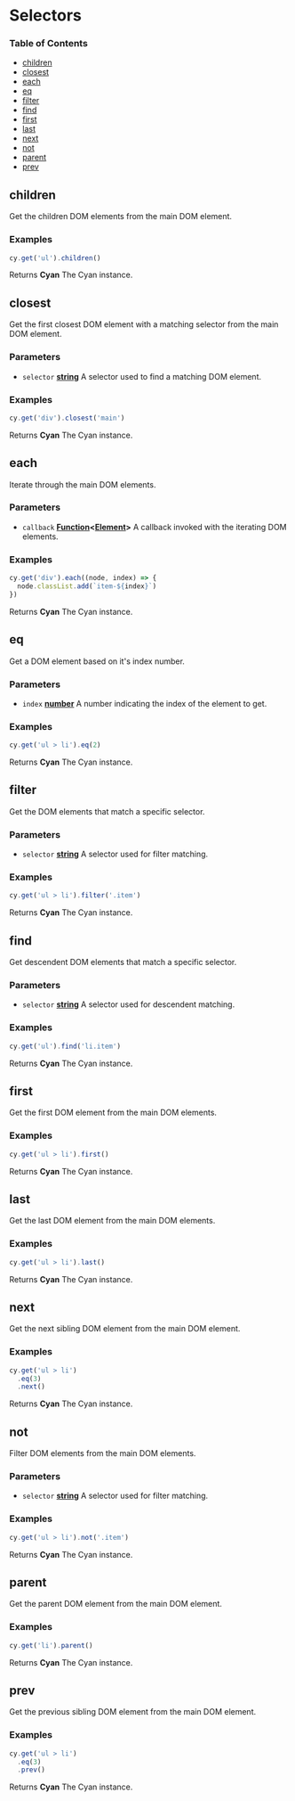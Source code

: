 # Selectors

<!-- Generated by documentation.js. Update this documentation by updating the source code. -->

### Table of Contents

- [children][1]
- [closest][2]
- [each][3]
- [eq][4]
- [filter][5]
- [find][6]
- [first][7]
- [last][8]
- [next][9]
- [not][10]
- [parent][11]
- [prev][12]

## children

Get the children DOM elements from the main DOM element.

### Examples

```javascript
cy.get('ul').children()
```

Returns **Cyan** The Cyan instance.

## closest

Get the first closest DOM element with a matching selector from the main DOM element.

### Parameters

- `selector` **[string][13]** A selector used to find a matching DOM element.

### Examples

```javascript
cy.get('div').closest('main')
```

Returns **Cyan** The Cyan instance.

## each

Iterate through the main DOM elements.

### Parameters

- `callback` **[Function][14]&lt;[Element][15]>** A callback invoked with the iterating DOM elements.

### Examples

```javascript
cy.get('div').each((node, index) => {
  node.classList.add(`item-${index}`)
})
```

Returns **Cyan** The Cyan instance.

## eq

Get a DOM element based on it's index number.

### Parameters

- `index` **[number][16]** A number indicating the index of the element to get.

### Examples

```javascript
cy.get('ul > li').eq(2)
```

Returns **Cyan** The Cyan instance.

## filter

Get the DOM elements that match a specific selector.

### Parameters

- `selector` **[string][13]** A selector used for filter matching.

### Examples

```javascript
cy.get('ul > li').filter('.item')
```

Returns **Cyan** The Cyan instance.

## find

Get descendent DOM elements that match a specific selector.

### Parameters

- `selector` **[string][13]** A selector used for descendent matching.

### Examples

```javascript
cy.get('ul').find('li.item')
```

Returns **Cyan** The Cyan instance.

## first

Get the first DOM element from the main DOM elements.

### Examples

```javascript
cy.get('ul > li').first()
```

Returns **Cyan** The Cyan instance.

## last

Get the last DOM element from the main DOM elements.

### Examples

```javascript
cy.get('ul > li').last()
```

Returns **Cyan** The Cyan instance.

## next

Get the next sibling DOM element from the main DOM element.

### Examples

```javascript
cy.get('ul > li')
  .eq(3)
  .next()
```

Returns **Cyan** The Cyan instance.

## not

Filter DOM elements from the main DOM elements.

### Parameters

- `selector` **[string][13]** A selector used for filter matching.

### Examples

```javascript
cy.get('ul > li').not('.item')
```

Returns **Cyan** The Cyan instance.

## parent

Get the parent DOM element from the main DOM element.

### Examples

```javascript
cy.get('li').parent()
```

Returns **Cyan** The Cyan instance.

## prev

Get the previous sibling DOM element from the main DOM element.

### Examples

```javascript
cy.get('ul > li')
  .eq(3)
  .prev()
```

Returns **Cyan** The Cyan instance.

[1]: #children
[2]: #closest
[3]: #each
[4]: #eq
[5]: #filter
[6]: #find
[7]: #first
[8]: #last
[9]: #next
[10]: #not
[11]: #parent
[12]: #prev
[13]: https://developer.mozilla.org/docs/Web/JavaScript/Reference/Global_Objects/String
[14]: https://developer.mozilla.org/docs/Web/JavaScript/Reference/Statements/function
[15]: https://developer.mozilla.org/docs/Web/API/Element
[16]: https://developer.mozilla.org/docs/Web/JavaScript/Reference/Global_Objects/Number
